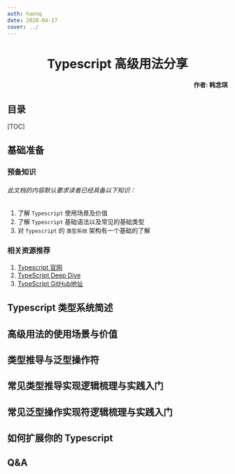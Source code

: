 ```yaml
---
auth: hannq
date: 2020-04-17
cover: ../
---
```


<h1 align="center" >Typescript 高级用法分享</h1>

<h4 align="right">作者: 韩念琪</h4>

<h2>目录</h2>

[TOC]

## 基础准备

### 预备知识

<h6> 此文档的内容默认要求读者已经具备以下知识：</h6>

1. 了解 `Typescript` 使用场景及价值
2. 了解 `Typescript` 基础语法以及常见的基础类型
3. 对 `Typescript` 的 `类型系统` 架构有一个基础的了解

### 相关资源推荐

1. [Typescript 官网](https://www.typescriptlang.org/)
2. [TypeScript Deep Dive](https://basarat.gitbook.io/typescript/)
3. [TypeScript GitHub地址](https://github.com/microsoft/TypeScript)

## Typescript 类型系统简述

## 高级用法的使用场景与价值

## 类型推导与泛型操作符

## 常见类型推导实现逻辑梳理与实践入门

## 常见泛型操作实现符逻辑梳理与实践入门

## 如何扩展你的 Typescript

## Q&A

